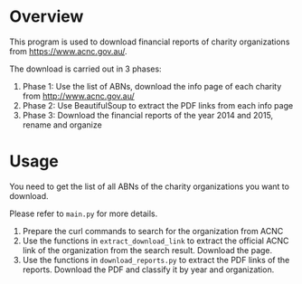 # Overview
This program is used to download financial reports of charity organizations from <https://www.acnc.gov.au/>.

The download is carried out in 3 phases:
1. Phase 1: Use the list of ABNs, download the info page of each charity from http://www.acnc.gov.au/
2. Phase 2: Use BeautifulSoup to extract the PDF links from each info page
3. Phase 3: Download the financial reports of the year 2014 and 2015, rename and organize

# Usage
You need to get the list of all ABNs of the charity organizations you want to download.

Please refer to `main.py` for more details.

1. Prepare the curl commands to search for the organization from ACNC
2. Use the functions in `extract_download_link` to extract the official ACNC link of the organization from the search result. Download the page.
3. Use the functions in `download_reports.py` to extract the PDF links of the reports. Download the PDF and classify it by year and organization. 